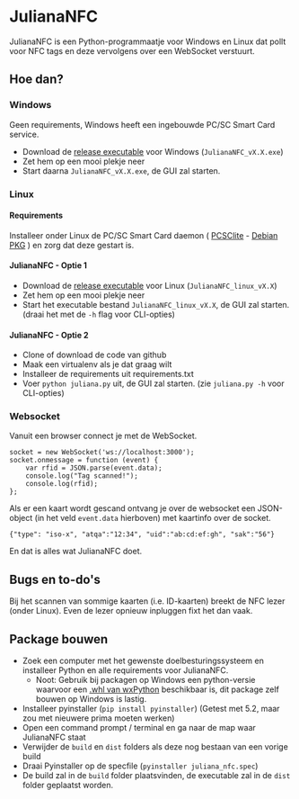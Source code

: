 # JulianaNFC
JulianaNFC is een Python-programmaatje voor Windows en Linux dat pollt voor NFC tags en deze vervolgens over een WebSocket verstuurt.

## Hoe dan?

### Windows
Geen requirements, Windows heeft een ingebouwde PC/SC Smart Card service.

- Download de [release executable](https://github.com/Inter-Actief/JulianaNFC_Python/releases) voor Windows (`JulianaNFC_vX.X.exe`)
- Zet hem op een mooi plekje neer
- Start daarna `JulianaNFC_vX.X.exe`, de GUI zal starten.

### Linux

#### Requirements
Installeer onder Linux de PC/SC Smart Card daemon ( [PCSClite](https://pcsclite.alioth.debian.org/pcsclite.html) - [Debian PKG](https://packages.debian.org/source/stretch/pcsc-lite) ) en zorg dat deze gestart is.

#### JulianaNFC - Optie 1
- Download de [release executable](https://github.com/Inter-Actief/JulianaNFC_Python/releases) voor Linux (`JulianaNFC_linux_vX.X`)
- Zet hem op een mooi plekje neer
- Start het executable bestand `JulianaNFC_linux_vX.X`, de GUI zal starten. (draai het met de `-h` flag voor CLI-opties)

#### JulianaNFC - Optie 2
- Clone of download de code van github
- Maak een virtualenv als je dat graag wilt
- Installeer de requirements uit requirements.txt
- Voer `python juliana.py` uit, de GUI zal starten. (zie `juliana.py -h` voor CLI-opties)

### Websocket
Vanuit een browser connect je met de WebSocket.

    socket = new WebSocket('ws://localhost:3000');
    socket.onmessage = function (event) {
        var rfid = JSON.parse(event.data);
        console.log("Tag scanned!");
        console.log(rfid);
    };

Als er een kaart wordt gescand ontvang je over de websocket een JSON-object (in het veld `event.data` hierboven) met kaartinfo over de socket.

    {"type": "iso-x", "atqa":"12:34", "uid":"ab:cd:ef:gh", "sak":"56"}

En dat is alles wat JulianaNFC doet.

## Bugs en to-do's
Bij het scannen van sommige kaarten (i.e. ID-kaarten) breekt de NFC lezer (onder Linux). Even de lezer opnieuw inpluggen fixt het dan vaak.

## Package bouwen
- Zoek een computer met het gewenste doelbesturingssysteem en installeer Python en alle requirements voor JulianaNFC.
  - Noot: Gebruik bij packagen op Windows een python-versie waarvoor een [.whl van wxPython](https://pypi.org/project/wxPython/#files) beschikbaar is, dit package zelf bouwen op Windows is lastig. 
- Installeer pyinstaller (`pip install pyinstaller`) (Getest met 5.2, maar zou met nieuwere prima moeten werken)
- Open een command prompt / terminal en ga naar de map waar JulianaNFC staat
- Verwijder de `build` en `dist` folders als deze nog bestaan van een vorige build
- Draai Pyinstaller op de specfile (`pyinstaller juliana_nfc.spec`)
- De build zal in de `build` folder plaatsvinden, de executable zal in de `dist` folder geplaatst worden.
